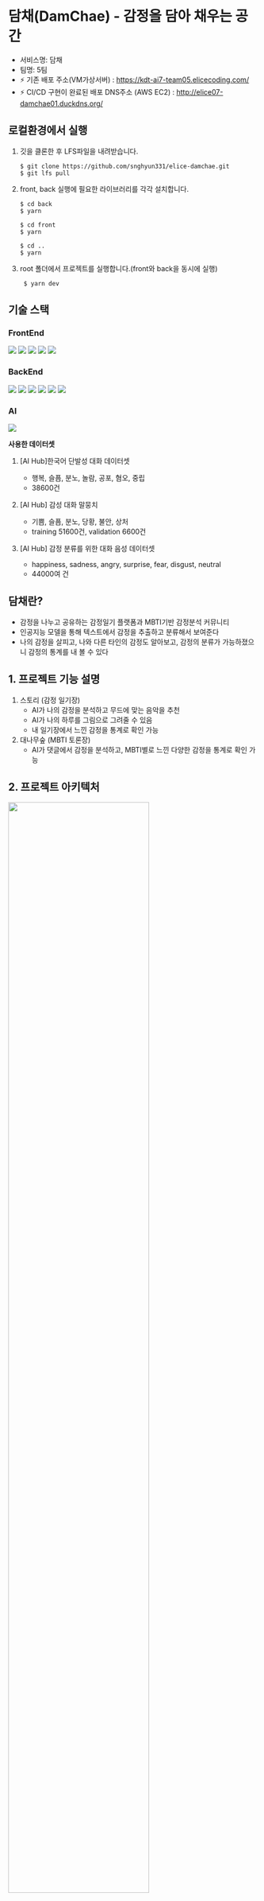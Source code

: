 # 담채(DamChae) - 감정을 담아 채우는 공간

- 서비스명: 담채
- 팀명: 5팀
- ⚡ 기존 배포 주소(VM가상서버) : https://kdt-ai7-team05.elicecoding.com/
- ⚡ CI/CD 구현이 완료된 배포 DNS주소 (AWS EC2) : http://elice07-damchae01.duckdns.org/

## 로컬환경에서 실행

1. 깃을 클론한 후 LFS파일을 내려받습니다.
   ```
   $ git clone https://github.com/snghyun331/elice-damchae.git
   $ git lfs pull
   ```
2. front, back 실행에 필요한 라이브러리를 각각 설치합니다.
   ```
   $ cd back
   $ yarn
   ```
   ```
   $ cd front
   $ yarn
   ```
   ```
   $ cd ..
   $ yarn
   ```
3. root 폴더에서 프로젝트를 실행합니다.(front와 back을 동시에 실행)
   ```
    $ yarn dev
   ```

## 기술 스택

### FrontEnd

<div>
<img src="https://img.shields.io/badge/JavaScript-F7DF1E?style=flat-square&logo=JavaScript&logoColor=white"/>
<img src="https://img.shields.io/badge/React-61DAFB?style=flat-square&logo=React&logoColor=white"/>
<img src="https://img.shields.io/badge/TailwindCSS-06B6D4?style=flat-square&logo=TailwindCSS&logoColor=white"/>
<img src="https://img.shields.io/badge/Chart.Js-FF6384?style=flat-square&logo=Chart.Js&logoColor=white"/>
<img src="https://img.shields.io/badge/Axios-5A29E4?style=flat-square&logo=Axios&logoColor=white"/>
</div>

### BackEnd

<div>
<img src="https://img.shields.io/badge/JavaScript-F7DF1E?style=flat-square&logo=JavaScript&logoColor=white"/>
<img src="https://img.shields.io/badge/Express-000000?style=flat-square&logo=express&logoColor=white"/>
<img src="https://img.shields.io/badge/Flask-000000?style=flat-square&logo=flask&logoColor=white"/>
<img src="https://img.shields.io/badge/MongoDB-47A248?style=flat-square&logo=mongodb&logoColor=white"/>
<img src="https://img.shields.io/badge/Amazon AWS-232F3E?style=flat-square&logo=amazonaws&logoColor=white"/>
<img src="https://img.shields.io/badge/JWT-41454A?style=flat-square&logo=JSON%20web%20tokens&logoColor=white"/>
</div>

### AI

<img src="https://img.shields.io/badge/Python-3776AB?style=flat-square&logo=Python&logoColor=white"/>

**사용한 데이터셋**

1. [AI Hub]한국어 단발성 대화 데이터셋

   - 행복, 슬픔, 분노, 놀람, 공포, 혐오, 중립
   - 38600건

2. [AI Hub] 감성 대화 말뭉치

   - 기쁨, 슬픔, 분노, 당황, 불안, 상처
   - training 51600건, validation 6600건

3. [AI Hub] 감정 분류를 위한 대화 음성 데이터셋
   - happiness, sadness, angry, surprise, fear, disgust, neutral
   - 44000여 건

## 담채란?

- 감정을 나누고 공유하는 감정일기 플랫폼과 MBTI기반 감정분석 커뮤니티
- 인공지능 모델을 통해 텍스트에서 감정을 추출하고 분류해서 보여준다
- 나의 감정을 살피고, 나와 다른 타인의 감정도 알아보고, 감정의 분류가 가능하졌으니 감정의 통계를 내 볼 수 있다

## 1. 프로젝트 기능 설명

1. 스토리 (감정 일기장)
   - AI가 나의 감정을 분석하고 무드에 맞는 음악을 추천
   - AI가 나의 하루를 그림으로 그려줄 수 있음
   - 내 일기장에서 느낀 감정을 통계로 확인 가능
2. 대나무숲 (MBTI 토론장)
   - AI가 댓글에서 감정을 분석하고, MBTI별로 느낀 다양한 감정을 통계로 확인 가능

## 2. 프로젝트 아키텍처

<img src="https://github.com/snghyun331/project-ReviewAnalysis/assets/108854903/dfabde44-cba4-4487-b45c-9136e389384d" height="75%" width="75%">

### 2-1. CI/CD Pipeline

<img src="https://github.com/snghyun331/imweb/assets/108854903/da71ce3c-840f-4db0-bf0c-b1e8a1ce075d" height="65%" width="65%">

## 3. 웹 서비스 페이지 구성 소개

### 1. Main Page

<img src="https://github.com/snghyun331/project-ReviewAnalysis/assets/108854903/1d07ed5c-e313-477a-be7d-d5632030a5a9">

### 2. Story Page

<img src="https://github.com/snghyun331/project-ReviewAnalysis/assets/108854903/e8981d7d-7a17-4bad-812d-b70034aebda3">

### 3. MBTI Page

<img src="https://github.com/snghyun331/project-ReviewAnalysis/assets/108854903/2f4eb8f6-316b-4cf3-9da7-dc75819abe13">

### 4. My Page

<img src="https://github.com/snghyun331/project-ReviewAnalysis/assets/108854903/ea9f454d-ef85-47b0-b577-49befb6f7f95">
<img src="https://github.com/snghyun331/project-ReviewAnalysis/assets/108854903/092e763a-9ca4-4964-9f55-1580cd2b92e3">

### 5. My Story Page

<img src="https://github.com/snghyun331/project-ReviewAnalysis/assets/108854903/09a04375-4d10-4894-be42-3317732cf0c3">
